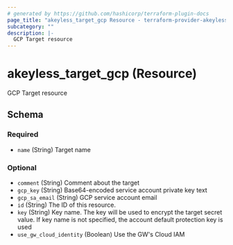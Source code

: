 ```yaml
---
# generated by https://github.com/hashicorp/terraform-plugin-docs
page_title: "akeyless_target_gcp Resource - terraform-provider-akeyless"
subcategory: ""
description: |-
  GCP Target resource
---
```


# akeyless_target_gcp (Resource)

GCP Target resource



<!-- schema generated by tfplugindocs -->
## Schema

### Required

- `name` (String) Target name

### Optional

- `comment` (String) Comment about the target
- `gcp_key` (String) Base64-encoded service account private key text
- `gcp_sa_email` (String) GCP service account email
- `id` (String) The ID of this resource.
- `key` (String) Key name. The key will be used to encrypt the target secret value. If key name is not specified, the account default protection key is used
- `use_gw_cloud_identity` (Boolean) Use the GW's Cloud IAM


